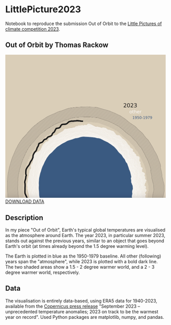 # LittlePicture2023
Notebook to reproduce the submission Out of Orbit to the [Little Pictures of climate competition 2023](https://climate.esa.int/en/littlepicturescompetition/).

## Out of Orbit by Thomas Rackow

![Out of Orbit](LittlePicture_OutOfOrbit.jpg)
[DOWNLOAD DATA](https://climate.copernicus.eu/sites/default/files/custom-uploads/Page%20Uploads/September%2023%20CB/PR/era5_daily_series_2t_global_1940-2023.csv)

## Description

In my piece "Out of Orbit", Earth's typical global temperatures are visualised as the atmosphere around Earth. The year 2023, in particular summer 2023, stands out against the previous years, similar to an object that goes beyond Earth's orbit (at times already beyond the 1.5 degree warming level).

The Earth is plotted in blue as the 1950-1979 baseline. All other (following) years span the "atmosphere", while 2023 is plotted with a bold dark line. The two shaded areas show a 1.5 - 2 degree warmer world, and a 2 - 3 degree warmer world, respectively.

## Data

The visualisation is entirely data-based, using ERA5 data for 1940-2023, available from the [Copernicus press release](https://climate.copernicus.eu/copernicus-september-2023-unprecedented-temperature-anomalies) "September 2023 – unprecedented temperature anomalies; 2023 on track to be the warmest year on record". Used Python packages are matplotlib, numpy, and pandas.
